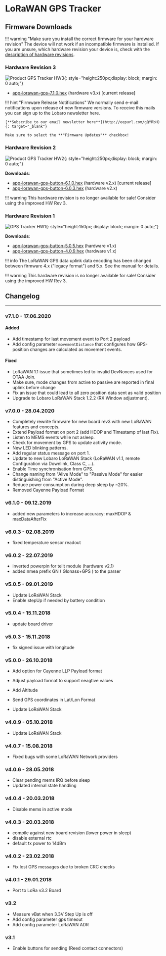 # LoRaWAN GPS Tracker

## Firmware Downloads

!!! warning "Make sure you install the correct firmware for your hardware revision"
    The device will not work if an incompatible firmware is installed. 
    If you are unsure, which hardware revision your device is, check with the 
    [description of hardware revisions](revisions.md).

### Hardware Revision 3

![Product GPS Tracker HW3](files/GPS-Tracker-V3-Open2.png){: style="height:250px;display: block; margin: 0 auto;"}

* [app-lorawan-gps-7.1.0.hex](firmware/app-lorawan-gps-7.1.0.hex) (hardware v3.x) [current release]

!!! hint "Firmware Release Notifications"
    We normally send e-mail notifications upon release of new firmware versions. To receive this mails you can sign up
    to the Lobaro newsletter here.
    
    [**Subscribe to our email newsletter here**](http://eepurl.com/gQYRbH){: target="_blank"} 
    
    Make sure to select the **"Firmware Updates"** checkbox!    

### Hardware Revision 2

![Product GPS Tracker HW2](files/gpslorawan.png){: style="height:250px;display: block; margin: 0 auto;"}

**Downloads**: 

* [app-lorawan-gps-button-6.1.0.hex](6.0.0/firmware/app-lorawan-gps-button-6.1.0.hex) (hardware v2.x) [current release]
* [app-lorawan-gps-button-6.0.3.hex](6.0.0/firmware/app-lorawan-gps-button-6.0.3.hex) (hardware v2.x)

!!! warning
    This hardware revision is no longer available for sale! Consider using the improved HW Rev 3.

### Hardware Revision 1 

![GPS Tracker HW1](files/GPS_LoRaWAN_Tracker_Opencase_frei.jpg){: style="height:150px; display: block; margin: 0 auto;"}

**Downloads**:

* [app-lorawan-gps-button-5.0.5.hex](6.0.0/firmware/app-lorawan-gps-button-5.0.5.hex) (hardware v1.x)
* [app-lorawan-gps-button-4.0.9.hex](6.0.0/firmware/app-lorawan-gps-button-4.0.9.hex) (hardware v1.x)

!!! info 
    The LoRaWAN GPS data uplink data encoding has been changed between firmware 4.x ("legacy format") and 5.x. See the manual for details.
    
!!! warning
    This hardware revision is no longer available for sale! Consider using the improved HW Rev 3.

## Changelog
--------------------
### v7.1.0 - 17.06.2020
#### Added
- Add timestamp for last movement event to Port 2 payload
- Add config parameter `movementDistance` that configures how GPS-position changes 
  are calculated as movement events.
#### Fixed
- LoRaWAN 1.1 issue that sometimes led to invalid DevNonces used for OTAA Join.
- Make sure, mode changes from active to passive are reported in final uplink before change
- Fix an issue that could lead to all zero position data sent as valid position
- Upgrade to Lobaro LoRaWAN Stack 1.2.2 (RX Window adjustment).

### v7.0.0 - 28.04.2020
* Completely rewrite firmware for new board rev3 with new LoRaWAN features and concepts.
* Extend Payload format on port 2 (add HDOP and Timestamp of last Fix).
* Listen to MEMS events while not asleep.
* Check for movement by GPS to update activity mode.
* New LED blinking patterns.
* Add regular status message on port 1.
* Update to new Lobaro LoRaWAN Stack (LoRaWAN v1.1, remote Configuration via Downlink, Class C, ...).
* Enable Time synchronisation from GPS.
* Change naming from "Alive Mode" to "Passive Mode" for easier distinguishing from "Active Mode".
* Reduce power consumption during deep sleep by ~20%.
* Removed Cayenne Payload Format

### v6.1.0 - 09.12.2019
* added new parameters to increase accuracy: maxHDOP & maxDataAfterFix

### v6.0.3 - 02.08.2019
* fixed temperature sensor readout

### v6.0.2 - 22.07.2019
- inverted powerpin for telit module (hardware v2.1)
- added nmea prefix GN ( Glonass+GPS ) to the parser

### v5.0.5 - 09.01.2019
- Update LoRaWAN Stack
- Enable stepUp if needed by battery condition

### v5.0.4 - 15.11.2018
- update board driver

### v5.0.3 - 15.11.2018
- fix signed issue with longitude

### v5.0.0 - 26.10.2018
- Add option for Cayenne LLP Payload format
- Adjust payload format to support neagtive values
- Add Altitude
- Send GPS coordinates in Lat/Lon Format

- Update LoRaWAN Stack

### v4.0.9 - 05.10.2018
- Update LoRaWAN Stack

### v4.0.7 - 15.08.2018
- Fixed bugs with some LoRaWAN Network providers

### v4.0.6 - 28.05.2018
- Clear pending mems IRQ before sleep
- Updated internal state handling

### v4.0.4 - 20.03.2018
- Disable mems in active mode


### v4.0.3 - 20.03.2018
- compile against new board revision (lower power in sleep)
- disable external rtc 
- default tx power to 14dBm

### v4.0.2 - 23.02.2018
- Fix lost GPS messages due to broken CRC checks

### v4.0.1 - 29.01.2018
- Port to LoRa v3.2 Board

### v3.2
- Measure vBat when 3.3V Step Up is off
- Add config parameter gps timeout
- Add config parameter LoRaWAN ADR

### v3.1
- Enable buttons for sending (Reed contact connectors)
